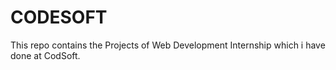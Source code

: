 # CODESOFT
This repo contains the Projects of Web Development Internship which i have done at CodSoft.
